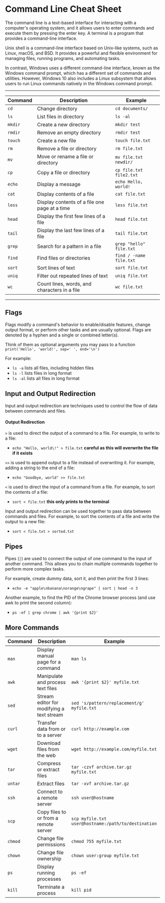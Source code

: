 # Command Line Cheat Sheet

The command line is a text-based interface for interacting with a computer's operating system, and it allows users to enter commands and execute them by pressing the enter key. A terminal is a program that provides a command-line interface.

Unix shell is a command-line interface based on Unix-like systems, such as Linux, macOS, and BSD. It provides a powerful and flexible environment for managing files, running programs, and automating tasks.

In contrast, Windows uses a different command-line interface, known as the Windows command prompt, which has a different set of commands and utilities. However, Windows 10 also includes a Linux subsystem that allows users to run Linux commands natively in the Windows command prompt.

-------

| Command | Description                                   | Example                 |
| ------- | --------------------------------------------- | ----------------------- |
| `cd`    | Change directory                              | `cd documents/`         |
| `ls`    | List files in directory                       | `ls -al`                |
| `mkdir` | Create a new directory                        | `mkdir test`            |
| `rmdir` | Remove an empty directory                     | `rmdir test`            |
| `touch` | Create a new file                             | `touch file.txt`        |
| `rm`    | Remove a file or directory                    | `rm file.txt`           |
| `mv`    | Move or rename a file or directory            | `mv file.txt newdir/`   |
| `cp`    | Copy a file or directory                      | `cp file.txt file2.txt` |
| `echo`  | Display a message                             | `echo Hello, world!`    |
| `cat`   | Display contents of a file                    | `cat file.txt`          |
| `less`  | Display contents of a file one page at a time | `less file.txt`         |
| `head`  | Display the first few lines of a file         | `head file.txt`         |
| `tail`  | Display the last few lines of a file          | `tail file.txt`         |
| `grep`  | Search for a pattern in a file                | `grep "hello" file.txt` |
| `find`  | Find files or directories                     | `find / -name file.txt` |
| `sort`  | Sort lines of text                            | `sort file.txt`         |
| `uniq`  | Filter out repeated lines of text             | `uniq file.txt`         |
| `wc`    | Count lines, words, and characters in a file  | `wc file.txt`           |

------

## Flags

Flags modify a command's behavior to enable/disable features, change output format, or perform other tasks and are usually optional. Flags are denoted by a hyphen and a single or combined letter(s).

Think of them as optional arguments you may pass to a function `print('Hello', 'world!', sep=' ', end='\n')`

For example:

- `ls -a` lists all files, including hidden files
- `ls -l` lists files in long format
- `ls -al` lists all files in long format

## Input and Output Redirection

Input and output redirection are techniques used to control the flow of data between commands and files.

#### Output Redirection

`>` is used to direct the output of a command to a file. For example, to write to a file:

- `echo "Hello, world\!" > file.txt` **careful as this will overwrite the file if it exists**

`>>` is used to append output to a file instead of overwriting it. For example, adding a string to the end of a file:

- `echo "Goodbye, world" >> file.txt`

`<` is used to direct the input of a command from a file. For example, to sort the contents of a file:

- `sort < file.txt` **this only prints to the terminal**

Input and output redirection can be used together to pass data between commands and files. For example, to sort the contents of a file and write the output to a new file:

- `sort < file.txt > sorted.txt`

## Pipes

Pipes (`|`) are used to connect the output of one command to the input of another command. This allows you to chain multiple commands together to perform more complex tasks.

For example, create dummy data, sort it, and then print the first 3 lines:

- `echo -e "apple\nbanana\norange\ngrape" | sort | head -n 3`

Another example, to find the PID of the Chrome browser process (and use awk to print the second column):

- `ps -ef | grep chrome | awk '{print $2}'`

## More Commands

| Command | Description                               | Example                                             |
| ------- | ----------------------------------------- | --------------------------------------------------- |
| `man`   | Display manual page for a command         | `man ls`                                            |
| `awk`   | Manipulate and process text files         | `awk '{print $2}' myfile.txt`                       |
| `sed`   | Stream editor for modifying a text stream | `sed 's/pattern/replacement/g' myfile.txt`          |
| `curl`  | Transfer data from or to a server         | `curl http://example.com`                           |
| `wget`  | Download files from the web               | `wget http://example.com/myfile.txt`                |
| `tar`   | Compress or extract files                 | `tar -czvf archive.tar.gz myfile.txt`               |
| `untar` | Extract files                             | `tar -xvf archive.tar.gz`                           |
| `ssh`   | Connect to a remote server                | `ssh user@hostname`                                 |
| `scp`   | Copy files to or from a remote server     | `scp myfile.txt user@hostname:/path/to/destination` |
| `chmod` | Change file permissions                   | `chmod 755 myfile.txt`                              |
| `chown` | Change file ownership                     | `chown user:group myfile.txt`                       |
| `ps`    | Display running processes                 | `ps -ef`                                            |
| `kill`  | Terminate a process                       | `kill pid`                                          |
